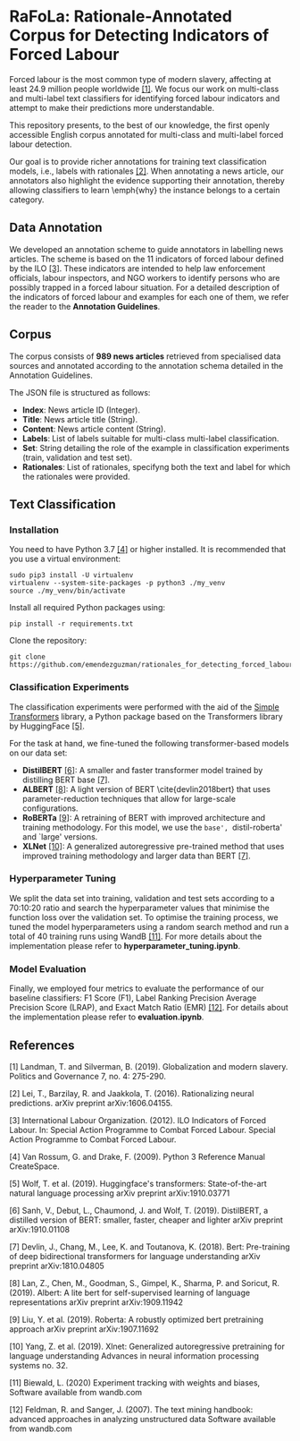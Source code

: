 # RaFoLa: Rationale-Annotated Corpus for Detecting Indicators of Forced Labour

Forced labour is the most common type of modern slavery, affecting at least 24.9 million people worldwide [[1]](#1). We focus our work on multi-class and multi-label text classifiers for identifying forced labour indicators and attempt to make their predictions more understandable.

This repository presents, to the best of our knowledge, the first openly accessible English corpus annotated for multi-class and multi-label forced labour detection.

Our goal is to provide richer annotations for training text classification models, i.e., labels with rationales [[2]](#2). When annotating a news article, our annotators also highlight the evidence supporting their annotation, thereby allowing classifiers to learn \emph{why} the instance belongs to a certain category.

## Data Annotation

We developed an annotation scheme to guide annotators in labelling news articles. The scheme is based on the 11 indicators of forced labour defined by the ILO [[3]](#3). These indicators are intended to help law enforcement officials, labour inspectors, and NGO workers to identify persons who are possibly trapped in a forced labour situation. For a detailed description of the indicators of forced labour and examples for each one of them, we refer the reader to the **Annotation Guidelines**.

## Corpus

The corpus consists of **989 news articles** retrieved from specialised data sources and annotated according to the annotation schema detailed in the Annotation Guidelines.

The JSON file is structured as follows:

- **Index**: News article ID (Integer).
- **Title**: News article title (String).
- **Content**: News article content (String).
- **Labels**: List of labels suitable for multi-class multi-label classification.
- **Set**: String detailing the role of the example in classification experiments (train, validation and test set).
- **Rationales**: List of rationales, specifyng both the text and label for which the rationales were provided.

## Text Classification

### Installation

You need to have Python 3.7 [[4]](#4) or higher installed. It is recommended that you use a virtual environment:

```
sudo pip3 install -U virtualenv
virtualenv --system-site-packages -p python3 ./my_venv
source ./my_venv/bin/activate
```

Install all required Python packages using:

```
pip install -r requirements.txt
```

Clone the repository:

```
git clone https://github.com/emendezguzman/rationales_for_detecting_forced_labour.git
```

### Classification Experiments

The classification experiments were performed with the aid of the [Simple Transformers](https://simpletransformers.ai/) library, a Python package based on the Transformers library by HuggingFace [[5]](#5).

For the task at hand, we fine-tuned the following transformer-based models on our data set:
- **DistilBERT** [[6]](#6): A smaller and faster transformer model trained by distilling BERT base [[7]](#7). 
- **ALBERT** [[8]](#8): A light version of BERT \cite{devlin2018bert} that uses parameter-reduction techniques that allow for large-scale configurations.
- **RoBERTa** [[9]](#9): A retraining of BERT with improved architecture and training methodology.  For this model, we use the `base', `distil-roberta' and `large' versions.
- **XLNet** [[10]](#10): A generalized autoregressive pre-trained method that uses improved training methodology and larger data than BERT [[7]](#7).

### Hyperparameter Tuning

We split the data set into training, validation and test sets according to a 70:10:20 ratio and search the hyperparameter values that minimise the function loss over the validation set. To optimise the training process, we tuned the model hyperparameters using a random search method and run a total of 40 training runs using WandB [[11]](#11). For more details about the implementation please refer to **hyperparameter_tuning.ipynb**.

### Model Evaluation

Finally, we employed four metrics to evaluate the performance of our baseline classifiers: F1 Score (F1), Label Ranking Precision Average Precision Score (LRAP), and Exact Match Ratio (EMR) [[12]](#12). For details about the implementation please refer to **evaluation.ipynb**.

## References

<a id="1">[1]</a> 
Landman, T. and Silverman, B. (2019). 
Globalization and modern slavery. 
Politics and Governance 7, no. 4: 275-290.

<a id="2">[2]</a> 
Lei, T., Barzilay, R. and Jaakkola, T. (2016). 
Rationalizing neural predictions. 
arXiv preprint arXiv:1606.04155.

<a id="3">[3]</a> 
International Labour Organization. (2012). 
ILO Indicators of Forced Labour. In: Special Action Programme to Combat Forced Labour.
Special Action Programme to Combat Forced Labour.

<a id="4">[4]</a>
Van Rossum, G. and Drake, F. (2009).
Python 3 Reference Manual
CreateSpace.

<a id="5">[5]</a>
Wolf, T. et al. (2019).
Huggingface's transformers: State-of-the-art natural language processing
arXiv preprint arXiv:1910.03771

<a id="6">[6]</a>
Sanh, V., Debut, L., Chaumond, J. and Wolf, T. (2019).
DistilBERT, a distilled version of BERT: smaller, faster, cheaper and lighter
arXiv preprint arXiv:1910.01108

<a id="7">[7]</a>
Devlin, J., Chang, M., Lee, K. and Toutanova, K. (2018).
Bert: Pre-training of deep bidirectional transformers for language understanding
arXiv preprint arXiv:1810.04805

<a id="8">[8]</a>
Lan, Z., Chen, M., Goodman, S., Gimpel, K., Sharma, P. and Soricut, R. (2019).
Albert: A lite bert for self-supervised learning of language representations
arXiv preprint arXiv:1909.11942

<a id="9">[9]</a>
Liu, Y. et al. (2019).
Roberta: A robustly optimized bert pretraining approach
arXiv preprint arXiv:1907.11692

<a id="10">[10]</a>
Yang, Z. et al. (2019).
Xlnet: Generalized autoregressive pretraining for language understanding
Advances in neural information processing systems no. 32.

<a id="11">[11]</a>
Biewald, L. (2020)
Experiment tracking with weights and biases, 
Software available from wandb.com

<a id="12">[12]</a>
Feldman, R. and Sanger, J. (2007).
The text mining handbook: advanced approaches in analyzing unstructured data
Software available from wandb.com
